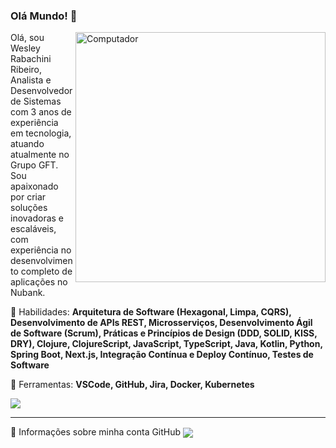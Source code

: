 ### Olá Mundo! 💜
<img src="https://raw.githubusercontent.com/MicaelliMedeiros/micaellimedeiros/master/image/computer-illustration.png" min-width="300px" max-width="300px" width="400px" align="right" alt="Computador">

<p align="left"> 
  Olá, sou Wesley Rabachini Ribeiro, Analista e Desenvolvedor de Sistemas com 3 anos de experiência em tecnologia, atuando atualmente no Grupo GFT. Sou apaixonado por criar soluções inovadoras e escaláveis, com experiência no desenvolvimento completo de aplicações no Nubank</strong>.
</p>

<p align="left">
  🦄 Habilidades: <strong>Arquitetura de Software (Hexagonal, Limpa, CQRS), Desenvolvimento de APIs REST, Microsserviços, Desenvolvimento Ágil de Software (Scrum), Práticas e Princípios de Design (DDD, SOLID, KISS, DRY), Clojure, ClojureScript, JavaScript, TypeScript, Java, Kotlin, Python, Spring Boot, Next.js, Integração Contínua e Deploy Contínuo, Testes de Software</strong>
</p>

<p align="left">
  💼 Ferramentas: <strong>VSCode, GitHub, Jira, Docker, Kubernetes</strong>
</p>


<p align="left">
  <a href="linkedin.com/in/wesley-rabachini-776a81204/" alt="Linkedin">
  <img src="https://img.shields.io/badge/-Linkedin-0e76a8?style=for-the-badge&logo=Linkedin&logoColor=white&link=https://www.linkedin.com/in/wesley-rabachini-776a81204" /></a>
</p> 
<hr>
🏅 Informações sobre minha conta GitHub
<img align=center src="https://github-readme-stats.vercel.app/api?username=WesleyRabachiniRibeiro&show_icons=true&theme=radical">
